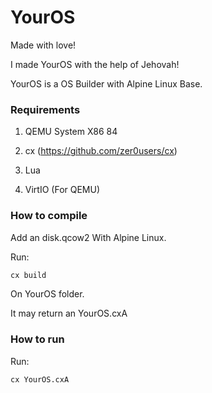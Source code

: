 # YourOS
Made with love!

I made YourOS with the help of Jehovah!

YourOS is a OS Builder with Alpine Linux Base.

### Requirements

1. QEMU System X86 84

2. cx (https://github.com/zer0users/cx)

3. Lua

4. VirtIO (For QEMU)

### How to compile

Add an disk.qcow2 With Alpine Linux.

Run:

```bash
cx build
```

On YourOS folder.

It may return an YourOS.cxA


### How to run

Run:

```bash
cx YourOS.cxA
```
